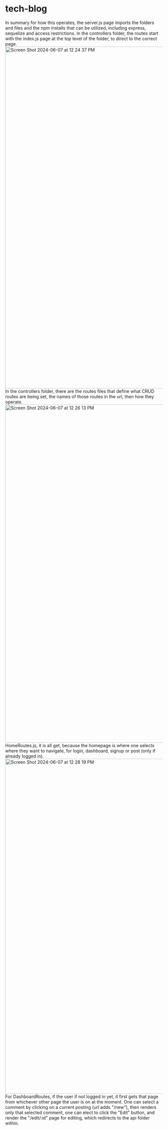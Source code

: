 # tech-blog
In summary for how this operates, the server.js page imports the folders and files and the npm installs that can be utilized, including express, sequelize and access restrictions.
In the controllers folder, the routes start with the index.js page at the top level of the folder, to direct to the correct page. 
<img width="1092" alt="Screen Shot 2024-06-07 at 12 24 37 PM" src="https://github.com/calvinyueWillTry/techblog_accounts_for_commenting/assets/158237430/b00aac7a-2fc9-4dc6-9c44-d0a193f0c7be">
In the controllers folder, there are the routes files that define what CRUD routes are being set, the names of those routes in the url, then how they operate.
<img width="1080" alt="Screen Shot 2024-06-07 at 12 26 13 PM" src="https://github.com/calvinyueWillTry/techblog_accounts_for_commenting/assets/158237430/9c6ab2fc-01d9-484c-a402-ffdc9094e0b2">
HomeRoutes.js, it is all get, because the homepage is where one selects where they want to navigate, for login, dashboard, signup or post (only if already logged in).
<img width="1070" alt="Screen Shot 2024-06-07 at 12 28 19 PM" src="https://github.com/calvinyueWillTry/techblog_accounts_for_commenting/assets/158237430/790274c6-5815-441e-9e53-65d725eaf349">
For DashboardRoutes, if the user if not logged in yet, it first gets that page from whichever other page the user is on at the moment. One can select a comment by clicking on a current posting (url adds "/new"), then renders only that selected  comment, one can elect to click the "Edit" button, and render the "/edit/:id" page for editing, which redirects to the api folder within.
